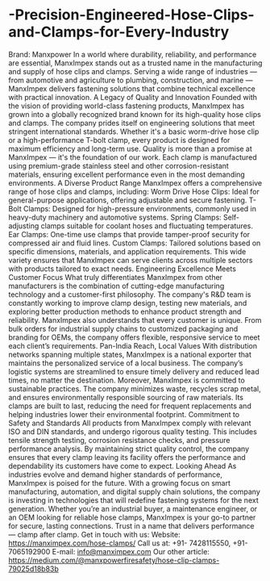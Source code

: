 # -Precision-Engineered-Hose-Clips-and-Clamps-for-Every-Industry
Brand: Manxpower
In a world where durability, reliability, and performance are essential, ManxImpex stands out as a trusted name in the manufacturing and supply of hose clips and clamps. Serving a wide range of industries — from automotive and agriculture to plumbing, construction, and marine — ManxImpex delivers fastening solutions that combine technical excellence with practical innovation.
A Legacy of Quality and Innovation
Founded with the vision of providing world-class fastening products, ManxImpex has grown into a globally recognized brand known for its high-quality hose clips and clamps. The company prides itself on engineering solutions that meet stringent international standards. Whether it's a basic worm-drive hose clip or a high-performance T-bolt clamp, every product is designed for maximum efficiency and long-term use.
Quality is more than a promise at ManxImpex — it's the foundation of our work. Each clamp is manufactured using premium-grade stainless steel and other corrosion-resistant materials, ensuring excellent performance even in the most demanding environments.
A Diverse Product Range
ManxImpex offers a comprehensive range of hose clips and clamps, including:
Worm Drive Hose Clips: Ideal for general-purpose applications, offering adjustable and secure fastening.
T-Bolt Clamps: Designed for high-pressure environments, commonly used in heavy-duty machinery and automotive systems.
Spring Clamps: Self-adjusting clamps suitable for coolant hoses and fluctuating temperatures.
Ear Clamps: One-time use clamps that provide tamper-proof security for compressed air and fluid lines.
Custom Clamps: Tailored solutions based on specific dimensions, materials, and application requirements.
This wide variety ensures that ManxImpex can serve clients across multiple sectors with products tailored to exact needs.
Engineering Excellence Meets Customer Focus
What truly differentiates ManxImpex from other manufacturers is the combination of cutting-edge manufacturing technology and a customer-first philosophy. The company's R&D team is constantly working to improve clamp design, testing new materials, and exploring better production methods to enhance product strength and reliability.
ManxImpex also understands that every customer is unique. From bulk orders for industrial supply chains to customized packaging and branding for OEMs, the company offers flexible, responsive service to meet each client’s requirements.
Pan-India Reach, Local Values
With distribution networks spanning multiple states, ManxImpex is a  national exporter that maintains the personalized service of a local business. The company’s logistic systems are streamlined to ensure timely delivery and reduced lead times, no matter the destination.
Moreover, ManxImpex is committed to sustainable practices. The company minimizes waste, recycles scrap metal, and ensures environmentally responsible sourcing of raw materials. Its clamps are built to last, reducing the need for frequent replacements and helping industries lower their environmental footprint.
Commitment to Safety and Standards
All products from ManxImpex comply with relevant ISO and DIN standards, and undergo rigorous quality testing. This includes tensile strength testing, corrosion resistance checks, and pressure performance analysis. By maintaining strict quality control, the company ensures that every clamp leaving its facility offers the performance and dependability its customers have come to expect.
Looking Ahead
As industries evolve and demand higher standards of performance, ManxImpex is poised for the future. With a growing focus on smart manufacturing, automation, and digital supply chain solutions, the company is investing in technologies that will redefine fastening systems for the next generation.
Whether you’re an industrial buyer, a maintenance engineer, or an OEM looking for reliable hose clamps, ManxImpex is your go-to partner for secure, lasting connections. Trust in a name that delivers performance — clamp after clamp.
Get in touch with us:
Website: https://manximpex.com/hose-clamps/ 
Call us at:  +91- 7428115550, +91- 7065192900
E-mail: info@manximpex.com 
Our other article:  https://medium.com/@manxpowerfiresafety/hose-clip-clamps-79025d18b83b
